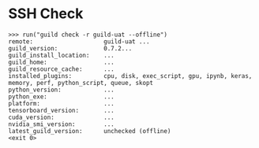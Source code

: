 # SSH Check

    >>> run("guild check -r guild-uat --offline")
    remote:                    guild-uat ...
    guild_version:             0.7.2...
    guild_install_location:    ...
    guild_home:                ...
    guild_resource_cache:      ...
    installed_plugins:         cpu, disk, exec_script, gpu, ipynb, keras, memory, perf, python_script, queue, skopt
    python_version:            ...
    python_exe:                ...
    platform:                  ...
    tensorboard_version:       ...
    cuda_version:              ...
    nvidia_smi_version:        ...
    latest_guild_version:      unchecked (offline)
    <exit 0>
